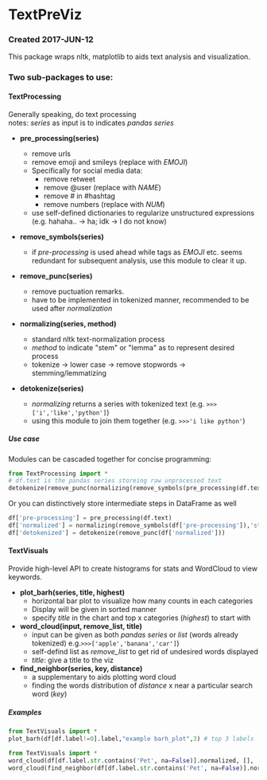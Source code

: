 # TextPreViz

### Created 2017-JUN-12
This package wraps nltk, matplotlib to aids text analysis and visualization.

### Two sub-packages to use:
#### TextProcessing
Generally speaking, do text processing <br>
notes: *series* as input is to indicates *pandas series*
* **pre_processing(series)**
    - remove urls
    - remove emoji and smileys (replace with $EMOJI$)
    - Specifically for social media data:
        - remove retweet
        - remove @user (replace with $NAME$)
        - remove \# in \#hashtag
        - remove numbers (replace with $NUM$)
    - use self-defined dictionaries to regularize unstructured expressions (e.g. hahaha.. -> ha; idk -> I do not know)

* **remove_symbols(series)**
    - if *pre-processing* is used ahead while tags as $EMOJI$ etc. seems redundant for subsequent analysis, use this module to clear it up.
* **remove_punc(series)**
    - remove puctuation remarks.
    - have to be implemented in tokenized manner, recommended to be used after *normalization*
* **normalizing(series, method)**
    - standard nltk text-normalization process
    - *method* to indicate "stem" or "lemma" as to represent desired process
    - tokenize -> lower case -> remove stopwords -> stemming/lemmatizing
* **detokenize(series)**
    - *normalizing* returns a series with tokenized text (e.g. ```>>>['i','like','python']```) 
    - using this module to join them together (e.g. ```>>>'i like python'```)

##### Use case

Modules can be cascaded together for concise programming:
```python
from TextProcessing import * 
# df.text is the pandas series storeing raw unprocessed text
detokenize(remove_punc(normalizing(remove_symbols(pre_processing(df.text)), 'lemma')))
```
Or you can distinctively store intermediate steps in DataFrame as well
```python
df['pre-processing'] = pre_processing(df.text)
df['normalized'] = normalizing(remove_symbols(df['pre-processing']),'stem')
df['detokenized'] = detokenize(remove_punc(df['normalized']))
```

#### TextVisuals
Provide high-level API to create histograms for stats and WordCloud to view keywords.
* **plot_barh(series, title, highest)**
    - horizontal bar plot to visualize how many counts in each categories 
    - Display will be given in sorted manner
    - specify *title* in the chart and top x categories (*highest*) to start with
* **word_cloud(input, remove_list, title)**
    - input can be given as both *pandas series* or *list* (words already tokenized) e.g.```>>>['apple','banana','car']```)
    - self-defind list as *remove_list* to get rid of undesired words displayed
    - *title*: give a title to the viz
* **find_neighbor(series, key, distance)**
    - a supplementary to aids plotting word cloud
    - finding the words distribution of *distance* x near a particular search word (*key*) 
    
##### Examples
```python
from TextVisuals import *
plot_barh(df[df.label!=0].label,"example barh_plot",3) # top 3 labels
```

```python
from TextVisuals import *
word_cloud(df[df.label.str.contains('Pet', na=False)].normalized, [], 'Word Cloud of Pet Category')
word_cloud(find_neighbor(df[df.label.str.contains('Pet', na=False)].normalized, ['cat','cats', 'dog', 'dogs'], 3),['pls'], '\"cat(s) & dog(s)\"\'s nearest 3 neighbors')
```